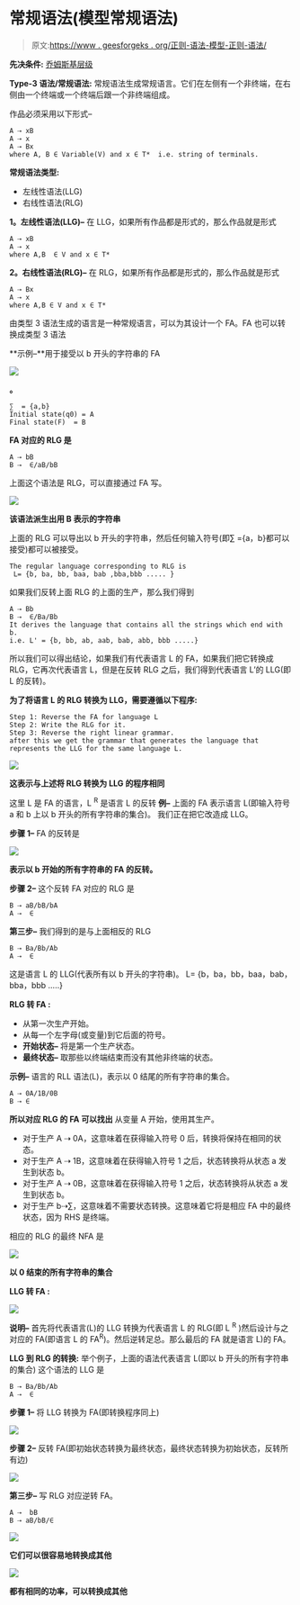 # 常规语法(模型常规语法)

> 原文:[https://www . geesforgeks . org/正则-语法-模型-正则-语法/](https://www.geeksforgeeks.org/regular-grammar-model-regular-grammars/)

**先决条件:** [乔姆斯基层级](https://www.geeksforgeeks.org/chomsky-hierarchy-in-theory-of-computation/)

**Type-3 语法/常规语法:**
常规语法生成常规语言。它们在左侧有一个非终端，在右侧由一个终端或一个终端后跟一个非终端组成。

作品必须采用以下形式–

```
A ⇢ xB 
A ⇢ x
A ⇢ Bx
where A, B ∈ Variable(V) and x ∈ T*  i.e. string of terminals.
```

**常规语法类型:**

*   左线性语法(LLG)
*   右线性语法(RLG)

**1。左线性语法(LLG)–**
在 LLG，如果所有作品都是形式的，那么作品就是形式

```
A ⇢ xB
A ⇢ x
where A,B  ∈ V and x ∈ T*
```

**2。右线性语法(RLG)–**
在 RLG，如果所有作品都是形式的，那么作品就是形式

```
A ⇢ Bx
A ⇢ x
where A,B ∈ V and x ∈ T*
```

由类型 3 语法生成的语言是一种常规语言，可以为其设计一个 FA。FA 也可以转换成类型 3 语法

**示例–**用于接受以 b 开头的字符串的 FA

![](img/1ec25a8f3bfdfb8a358a659675228c81.png)

**。**

```
∑  = {a,b}
Initial state(q0) = A
Final state(F)  = B
```

**FA 对应的 RLG 是**

```
A ⇢ bB 
B ⇢  ∈/aB/bB 
```

上面这个语法是 RLG，可以直接通过 FA 写。

![](img/0edb2220e3c2adfa015ab6e7caa8f66d.png)

**该语法派生出用 B 表示的字符串**

上面的 RLG 可以导出以 b 开头的字符串，然后任何输入符号(即∑ ={a，b}都可以接受)都可以被接受。

```
The regular language corresponding to RLG is
 L= {b, ba, bb, baa, bab ,bba,bbb ..... }
```

如果我们反转上面 RLG 的上面的生产，那么我们得到

```
A ⇢ Bb  
B ⇢  ∈/Ba/Bb 
It derives the language that contains all the strings which end with b.
i.e. L' = {b, bb, ab, aab, bab, abb, bbb .....}
```

所以我们可以得出结论，如果我们有代表语言 L 的 FA，如果我们把它转换成 RLG，它再次代表语言 L，但是在反转 RLG 之后，我们得到代表语言 L’的 LLG(即 L 的反转)。

**为了将语言 L 的 RLG 转换为 LLG，需要遵循以下程序:**

```
Step 1: Reverse the FA for language L
Step 2: Write the RLG for it.
Step 3: Reverse the right linear grammar.
after this we get the grammar that generates the language that represents the LLG for the same language L.
```

![](img/77cf90d80f7f5e1afe790da65dc2b235.png)

**这表示与上述将 RLG 转换为 LLG 的程序相同**

这里 L 是 FA 的语言，L <sup>R</sup> 是语言 L 的反转
**例–**
上面的 FA 表示语言 L(即输入符号 a 和 b 上以 b 开头的所有字符串的集合)。
我们正在把它改造成 LLG。

**步骤 1–**
FA 的反转是

![](img/c6e2faeaf378a7dc502ec307a578060c.png)

**表示以 b 开始的所有字符串的 FA 的反转。**

**步骤 2–**
这个反转 FA 对应的 RLG 是

```
B ⇢ aB/bB/bA
A ⇢  ∈
```

**第三步–**
我们得到的是与上面相反的 RLG

```
B ⇢ Ba/Bb/Ab
A ⇢  ∈
```

这是语言 L 的 LLG(代表所有以 b 开头的字符串)。
L= {b，ba，bb，baa，bab，bba，bbb …..}

**RLG 转 FA :**

*   从第一次生产开始。
*   从每一个左字母(或变量)到它后面的符号。
*   **开始状态–**
    将是第一个生产状态。
*   **最终状态–**
    取那些以终端结束而没有其他非终端的状态。

**示例–**
语言的 RLL 语法(L)，表示以 0 结尾的所有字符串的集合。

```
A ⇢ 0A/1B/0B
B ⇢ ∈
```

**所以对应 RLG 的 FA 可以找出**
从变量 A 开始，使用其生产。

*   对于生产 A ⇢ 0A，这意味着在获得输入符号 0 后，转换将保持在相同的状态。
*   对于生产 A ⇢ 1B，这意味着在获得输入符号 1 之后，状态转换将从状态 a 发生到状态 b。
*   对于生产 A ⇢ 0B，这意味着在获得输入符号 1 之后，状态转换将从状态 a 发生到状态 b。
*   对于生产 b⇢∑，这意味着不需要状态转换。这意味着它将是相应 FA 中的最终状态，因为 RHS 是终端。

相应的 RLG 的最终 NFA 是

![](img/50e854fb9cea70502f1c60f5b15d5c52.png)

**以 0 结束的所有字符串的集合**

**LLG 转 FA :**

![](img/80776ca7091d945fdb6dc746008d2257.png)

**说明–**
首先将代表语言(L)的 LLG 转换为代表语言 L 的 RLG(即 L <sup>R</sup> )然后设计与之对应的 FA(即语言 L 的 FA<sup>R</sup>)。然后逆转足总。那么最后的 FA 就是语言 L)的 FA。

**LLG 到 RLG 的转换:**
举个例子，上面的语法代表语言 L(即以 b 开头的所有字符串的集合)
这个语法的 LLG 是

```
B ⇢ Ba/Bb/Ab
A ⇢  ∈
```

**步骤 1–**
将 LLG 转换为 FA(即转换程序同上)

![](img/7195e5f814bd698e5c411917b2f0078f.png)

**步骤 2–**
反转 FA(即初始状态转换为最终状态，最终状态转换为初始状态，反转所有边)

![](img/13d178bdb3d0da09527610a371358984.png)

**第三步–**
写 RLG 对应逆转 FA。

```
A ⇢  bB
B ⇢ aB/bB/∈
```

![](img/56c212fc259e46ccd84e8526cc503bd6.png)

**它们可以很容易地转换成其他**

![](img/147c358d7e9e159ae564c7fe2e6f9e1f.png)

**都有相同的功率，可以转换成其他**